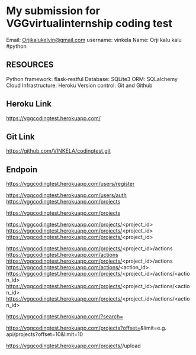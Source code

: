 # My submission for VGGvirtualinternship coding test
Email: Orjikalukelvin@gmail.com
username: vinkela
Name: Orji kalu kalu
#python 


## RESOURCES
Python
framework: flask-restful
Database: SQLite3
ORM: SQLalchemy
Cloud Infrastructure: Heroku
Version control: Git and Github


## Heroku Link
https://vggcodingtest.herokuapp.com/

## Git Link
https://github.com/VINKELA/codingtest.git

## Endpoin
https://vggcodingtest.herokuapp.com/users/register

https://vggcodingtest.herokuapp.com/users/auth
https://vggcodingtest.herokuapp.com/projects

https://vggcodingtest.herokuapp.com/projects

https://vggcodingtest.herokuapp.com/projects/<project_id>
https://vggcodingtest.herokuapp.com/projects/<project_id>
https://vggcodingtest.herokuapp.com/projects/<project_id>

https://vggcodingtest.herokuapp.com/projects/<project_id>/actions
https://vggcodingtest.herokuapp.com/actions
https://vggcodingtest.herokuapp.com/projects/<project_id>/actions
https://vggcodingtest.herokuapp.com/actions/<action_id>
https://vggcodingtest.herokuapp.com/projects/<project_id>/actions/<action_id>
https://vggcodingtest.herokuapp.com/projects/<project_id>/actions/<action_id>
https://vggcodingtest.herokuapp.com/projects/<project_id>/actions/<action_id>


https://vggcodingtest.herokuapp.com/?search=<word>

https://vggcodingtest.herokuapp.com/projects?offset=<offsetValue>&limit=<limitValue>e.g. api/projects?offset=10&limit=10

https://vggcodingtest.herokuapp.com/projects/<projectId>/upload